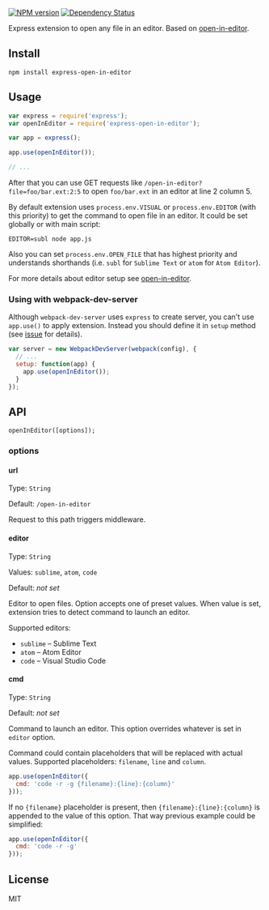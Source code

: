 [![NPM version](https://img.shields.io/npm/v/express-open-in-editor.svg)](https://www.npmjs.com/package/express-open-in-editor)
[![Dependency Status](https://img.shields.io/david/basisjs/express-open-in-editor.svg)](https://david-dm.org/basisjs/express-open-in-editor)

Express extension to open any file in an editor. Based on [open-in-editor](https://github.com/lahmatiy/open-in-editor).

## Install

```
npm install express-open-in-editor
```

## Usage

```js
var express = require('express');
var openInEditor = require('express-open-in-editor');

var app = express();

app.use(openInEditor());

// ...
```

After that you can use GET requests like `/open-in-editor?file=foo/bar.ext:2:5` to open `foo/bar.ext` in an editor at line 2 column 5.

By default extension uses `process.env.VISUAL` or `process.env.EDITOR` (with this priority) to get the command to open file in an editor. It could be set globally or with main script:

```
EDITOR=subl node app.js
```

Also you can set `process.env.OPEN_FILE` that has highest priority and understands shorthands (i.e. `subl` for `Sublime Text` or `atom` for `Atom Editor`).

For more details about editor setup see [open-in-editor](https://github.com/lahmatiy/open-in-editor).

### Using with webpack-dev-server

Although `webpack-dev-server` uses `express` to create server, you can't use `app.use()` to apply extension. Instead you should define it in `setup` method (see [issue](https://github.com/webpack/webpack-dev-server/issues/285) for details).

```js
var server = new WebpackDevServer(webpack(config), {
  // ...
  setup: function(app) {
    app.use(openInEditor());
  }
});
```

## API

```
openInEditor([options]);
```

### options

#### url

Type: `String`

Default: `/open-in-editor`

Request to this path triggers middleware.

#### editor

Type: `String`

Values: `sublime`, `atom`, `code`

Default: *not set*

Editor to open files. Option accepts one of preset values. When value is set, extension tries to detect command to launch an editor.

Supported editors:

- `sublime` – Sublime Text
- `atom` – Atom Editor
- `code` – Visual Studio Code

#### cmd

Type: `String`

Default: *not set*

Command to launch an editor. This option overrides whatever is set in `editor` option.

Command could contain placeholders that will be replaced with actual values. Supported placeholders: `filename`, `line` and `column`.

```js
app.use(openInEditor({
  cmd: 'code -r -g {filename}:{line}:{column}'
}));
```

If no `{filename}` placeholder is present, then `{filename}:{line}:{column}` is appended to the value of this option. That way previous example could be simplified:

```js
app.use(openInEditor({
  cmd: 'code -r -g'
}));
```

## License

MIT
